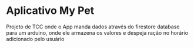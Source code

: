 # Aplicativo My Pet
Projeto de TCC onde o App manda dados através do firestore database para um arduino, onde ele armazena os valores e despeja ração no horário adicionado pelo usuário
